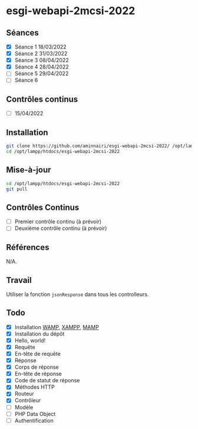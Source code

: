 # esgi-webapi-2mcsi-2022

## Séances

- [X] Séance 1 18/03/2022
- [X] Séance 2 31/03/2022
- [X] Séance 3 08/04/2022
- [X] Séance 4 28/04/2022
- [ ] Séance 5 29/04/2022 
- [ ] Séance 6

## Contrôles continus

- [ ] 15/04/2022

## Installation

```bash
git clone https://github.com/aminnairi/esgi-webapi-2mcsi-2022/ /opt/lampp/htdocs/esgi-webapi-2mcsi-2022
cd /opt/lampp/htdocs/esgi-webapi-2mcsi-2022
```

## Mise-à-jour

```bash
cd /opt/lampp/htdocs/esgi-webapi-2mcsi-2022
git pull
```

## Contrôles Continus

- [ ] Premier contrôle continu (à prévoir)
- [ ] Deuxième contrôle continu (à prévoir)

## Références

N/A.

## Travail

Utiliser la fonction `jsonResponse` dans tous les controlleurs.

## Todo

- [X] Installation [WAMP](https://www.wampserver.com/en/download-wampserver-64bits/), [XAMPP](https://www.apachefriends.org/download.html), [MAMP](https://www.mamp.info/en/windows/)
- [X] Installation du dépôt
- [X] Hello, world!
- [X] Requête
- [X] En-tête de requête
- [X] Réponse
- [X] Corps de réponse
- [X] En-tête de réponse
- [X] Code de statut de réponse
- [X] Méthodes HTTP
- [X] Routeur
- [X] Contrôleur
- [ ] Modèle
- [ ] PHP Data Object
- [ ] Authentification
